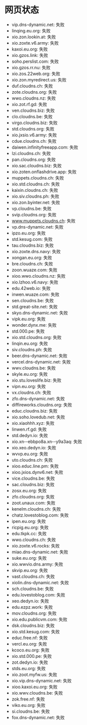 # 网页状态
- vip.dns-dynamic.net: 失败
- linqing.eu.org: 失败
- xio.zon.lookin.at: 失败
- xio.zoxte.v6.army: 失败
- kaxoi.eu.org: 失败
- xio.gzos.link: 失败
- soho.perslist.com: 失败
- xio.gzos.rr.nu: 失败
- xio.zos.22web.org: 失败
- xio.zon.myredirect.us: 失败
- duf.cloudns.ch: 失败
- zote.cloudns.org: 失败
- wwo.cloudns.nz: 失败
- xio.zot.rf.gd: 失败
- ven.cloudns.biz: 失败
- clo.cloudns.be: 失败
- virgo.cloudns.biz: 失败
- std.cloudns.org: 失败
- xio.jxsio.v6.army: 失败
- cdue.cloudns.ch: 失败
- daiwen.infinityfreeapp.com: 失败
- lzi.cloudns.ch: 失败
- pan.cloudns.org: 失败
- xio.sac.cloudns.biz: 失败
- xio.zoten.onflashdrive.app: 失败
- muppets.cloudns.ch: 失败
- xio.std.cloudns.ch: 失败
- kaixin.cloudns.ch: 失败
- xio.siv.cloudns.ph: 失败
- xio.zon.byinter.net: 失败
- vp.cloudns.be: 失败
- svip.cloudns.org: 失败
- www.muppets.cloudns.ch: 失败
- vp.dns-dynamic.net: 失败
- ipzo.eu.org: 失败
- std.kesug.com: 失败
- tau.cloudns.biz: 失败
- xio.zoxte.dns.navy: 失败
- xongan.eu.org: 失败
- bre.cloudns.ch: 失败
- zoon.wuaze.com: 失败
- xioo.wwo.cloudns.nz: 失败
- xio.lzhoo.v6.navy: 失败
- edu.42web.io: 失败
- inwen.wuaze.com: 失败
- sen.cloudns.be: 失败
- std.great-site.net: 失败
- skyo.dns-dynamic.net: 失败
- vipk.eu.org: 失败
- wonder.dynx.me: 失败
- std.000.pe: 失败
- xio.std.cloudns.org: 失败
- linqin.eu.org: 失败
- siv.cloudns.ph: 失败
- beer.dns-dynamic.net: 失败
- vercel.dns-dynamic.net: 失败
- wwv.cloudns.be: 失败
- skyle.eu.org: 失败
- xio.stu.loveslife.biz: 失败
- vipn.eu.org: 失败
- vx.cloudns.ch: 失败
- zfo.dns-dynamic.net: 失败
- diffireworks.cloudns.org: 失败
- educ.cloudns.biz: 失败
- xio.soho.lovedub.net: 失败
- xio.xiaohhh.xyz: 失败
- linwen.rf.gd: 失败
- std.dedyn.io: 失败
- xio.xn--ebbpo8a.xn--y9a3aq: 失败
- xio.xeo.dedyn.io: 失败
- wvvp.eu.org: 失败
- uto.cloudns.ch: 失败
- xioo.educ.line.pm: 失败
- xioo.jxios.dynv6.net: 失败
- vice.cloudns.be: 失败
- sac.cloudns.biz: 失败
- zosx.eu.org: 失败
- zfo.cloudns.org: 失败
- zoot.unaux.com: 失败
- kenelm.cloudns.ch: 失败
- chatz.lovestoblog.com: 失败
- ipen.eu.org: 失败
- ricpig.eu.org: 失败
- edu.tkpk.cc: 失败
- wwo.cloudns.ch: 失败
- xio.zoxte.v6.rocks: 失败
- miao.dns-dynamic.net: 失败
- suke.eu.org: 失败
- xio.wwvio.dns.army: 失败
- skvip.eu.org: 失败
- vast.cloudns.ch: 失败
- xiolin.dns-dynamic.net: 失败
- sch.cloudns.be: 失败
- edu.lovestoblog.com: 失败
- xeo.dedyn.io: 失败
- edu.ezpz.work: 失败
- mov.cloudns.org: 失败
- xio.edu.publicvm.com: 失败
- dsk.cloudns.biz: 失败
- xio.std.kesug.com: 失败
- educ.free.nf: 失败
- vercl.eu.org: 失败
- kcoco.eu.org: 失败
- xio.std.000.pe: 失败
- zot.dedyn.io: 失败
- stds.eu.org: 失败
- xio.zoot.myfw.us: 失败
- xio.vip.dns-dynamic.net: 失败
- xioo.kaxoi.eu.org: 失败
- xio.wwv.cloudns.be: 失败
- zok.free.nf: 失败
- viko.eu.org: 失败
- si.cloudns.be: 失败
- fox.dns-dynamic.net: 失败
